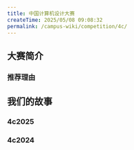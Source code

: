 ```yaml
---
title: 中国计算机设计大赛
createTime: 2025/05/08 09:08:32
permalink: /campus-wiki/competition/4c/
---
```


## 大赛简介

### 推荐理由


## 我们的故事

### 4c2025

### 4c2024

